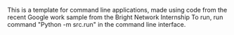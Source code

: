 This is a template for command line applications, made using code from the recent Google work sample from the Bright Network Internship
To run, run command "Python -m src.run" in the command line interface.
